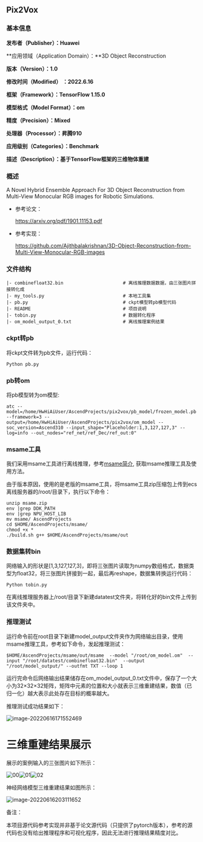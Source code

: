 ## Pix2Vox

### 基本信息

**发布者（Publisher）：Huawei**

**应用领域（Application Domain）：**3D Object Reconstruction

**版本（Version）：1.0**

**修改时间（Modified） ：2022.6.16**

**框架（Framework）：TensorFlow 1.15.0**

**模型格式（Model Format）：om**

**精度（Precision）：Mixed**

**处理器（Processor）：昇腾910**

**应用级别（Categories）：Benchmark**

**描述（Description）：基于TensorFlow框架的三维物体重建**

### 概述

A Novel Hybrid Ensemble Approach For 3D Object Reconstruction from Multi-View Monocular RGB images for Robotic Simulations. 

- 参考论文：

  https://arxiv.org/pdf/1901.11153.pdf

- 参考实现：

  https://github.com/Ajithbalakrishnan/3D-Object-Reconstruction-from-Multi-View-Monocular-RGB-images

### 文件结构
  ```
  |- combinefloat32.bin                      # 离线推理数据数据，由三张图片拼接转化成
  |- my_tools.py                             # 本地工具集
  |- pb.py                                   # ckpt模型转pb模型代码
  |- README                                  # 项目说明
  |- tobin.py                                # 数据转化程序
  |- om_model_output_0.txt                   # 离线推理案例结果
  ```

### ckpt转pb
将ckpt文件转为pb文件，运行代码：
```
Python pb.py
```
### pb转om
将pb模型转为om模型:
```
atc --model=/home/HwHiAiUser/AscendProjects/pix2vox/pb_model/frozen_model.pb --framework=3 --output=/home/HwHiAiUser/AscendProjects/pix2vox/om_model --soc_version=Ascend310 --input_shape="Placeholder:1,3,127,127,3" --log=info --out_nodes="ref_net/ref_Dec/ref_out:0"
```

### msame工具
我们采用msame工具进行离线推理，参考[msame简介](https://gitee.com/ascend/tools/tree/master/msame), 获取msame推理工具及使用方法。

由于版本原因，使用的是老版的msame工具，将msame工具zip压缩包上传到ecs离线服务器的/root/目录下，执行以下命令：

```
unzip msame.zip
env |grep DDK_PATH
env |grep NPU_HOST_LIB
mv msame/ AscendProjects
cd $HOME/AscendProjects/msame/
chmod +x *
./build.sh g++ $HOME/AscendProjects/msame/out
```

### 数据集转bin
网络输入的形状是[1,3,127,127,3]，即将三张图片读取为numpy数组格式，数据类型为float32，将三张图片拼接到一起，最后再reshape，数据集转换运行代码：
```
Python tobin.py
```
在离线推理服务器上/root/目录下新建datatest文件夹，将转化好的bin文件上传到该文件夹中。
### 推理测试
运行命令前在root目录下新建model_output文件夹作为网络输出目录，使用msame推理工具，参考如下命令，发起推理测试：
```
$HOME/AscendProjects/msame/out/msame  --model "/root/om_model.om"  --input "/root/datatest/combinefloat32.bin"  --output "/root/model_output/" --outfmt TXT --loop 1
```
运行完命令后网络输出结果储存在om_model_output_0.txt文件中，保存了一个大小为32×32×32矩阵，矩阵中元素的位置和大小就表示三维重建结果，数值（已归一化）越大表示此处存在目标的概率越大。

推理测试成功结果如下：

![image-20220616171552469](C:\Users\57239\AppData\Roaming\Typora\typora-user-images\image-20220616171552469.png)

# 三维重建结果展示

展示的案例输入的三张图片如下所示：

![00](https://gitee.com/zhangwx21/ModelZoo-TensorFlow/blob/master/ACL_TensorFlow/contrib/cv/Pix2Vox_ID1284_for_ACL/image/00.png)![01](https://gitee.com/zhangwx21/ModelZoo-TensorFlow/blob/master/ACL_TensorFlow/contrib/cv/Pix2Vox_ID1284_for_ACL/image/01.png)![02](https://gitee.com/zhangwx21/ModelZoo-TensorFlow/blob/master/ACL_TensorFlow/contrib/cv/Pix2Vox_ID1284_for_ACL/image/02.png)

神经网络模型三维重建结果如图所示：

![image-20220616203111652](https://gitee.com/zhangwx21/ModelZoo-TensorFlow/blob/master/ACL_TensorFlow/contrib/cv/Pix2Vox_ID1284_for_ACL/image/output.png)



备注：

本项目源代码参考实现并非基于论文源代码（只提供了pytorch版本），参考的源代码也没有给出推理程序和可视化程序，因此无法进行推理结果精度对比。
